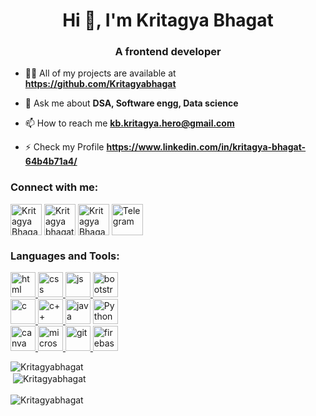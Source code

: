 <div class="container">
<h1 align="center">Hi 👋, I'm Kritagya Bhagat </h1>
<h3 align="center">A frontend developer</h3>

<p align="left"> </p>

- 👨‍💻 All of my projects are available at **https://github.com/Kritagyabhagat**

- 💬 Ask me about **DSA, Software engg, Data science**

- 📫 How to reach me **kb.kritagya.hero@gmail.com**

- ⚡ Check my Profile **https://www.linkedin.com/in/kritagya-bhagat-64b4b71a4/**

<h3 align="left">Connect with me:</h3>
<p align="left">
<a href="https://www.linkedin.com/in/kritagya-bhagat-64b4b71a4/" target="blank"><img align="center" src="https://img.icons8.com/color/48/linkedin-2--v1.png" alt="Kritagya Bhagat" height="50" /></a>
<a href="https://mail.google.com/mail/u/0/?tab=rm&ogbl#inbox" target="blank"><img align="center" src="https://img.icons8.com/fluency/240/gmail-new.png" alt="Kritagya bhagat" height="50" /></a>
<a href="https://www.facebook.com/kritagya.bhagat.5602/" target="blank"><img align="center" src="https://img.icons8.com/fluency/240/facebook-circled.png" alt="Kritagya Bhagat" height="50" /></a>
<a href="https://web.telegram.org/a/" target="blank"><img align="center" src="https://img.icons8.com/color/48/telegram-app--v1.png" alt="Telegram" height="50" /></a>
<!-- <a href="https://www.instagram.com/kritagyabhagat/" target="blank"><img align="center" src="https://img.icons8.com/fluency/240/instagram-new.png" alt="kritagyabhagat" height="50" /></a> -->
</p>
<h3 align="left">Languages and Tools:</h3>
<p align="left">
<a href="https://www.w3schools.com/html/" target="_blank" rel="noreferrer"> <img src="https://img.icons8.com/fluency/48/html-5.png" alt="html" width="40" height="40"/> </a>
<a href="https://www.w3schools.com/cpp/" target="_blank" rel="noreferrer"> <img src="https://img.icons8.com/color/48/css3.png" alt="css" width="40" height="40"/> </a>
<a href="#" target="_blank" rel="noreferrer"> <img src="https://img.icons8.com/color/48/javascript--v1.png" alt="js" width="40" height="40"/> </a>
<a href="https://getbootstrap.com" target="_blank" rel="noreferrer"> <img src="https://img.icons8.com/color/48/bootstrap--v2.png" alt="bootstrap" width="40" height="40"/> </a><br>
<a href="https://www.cprogramming.com/" target="_blank" rel="noreferrer"> <img src="https://img.icons8.com/color/48/c-programming.png" alt="c" width="40" height="40"/> </a>
<a href="https://www.cprogramming.com/" target="_blank" rel="noreferrer"> <img src="https://img.icons8.com/fluency/240/c-plus-plus-logo.png" alt="c++" width="40" height="40"/> </a>
<a href="https://www.java.com" target="_blank" rel="noreferrer"> <img src="https://img.icons8.com/color/48/java-coffee-cup-logo--v1.png" alt="java" width="40" height="40"/></a>
<a href="#" target="_blank" rel="noreferrer"> <img src="https://img.icons8.com/fluency/48/python.png" alt="Python" width="40" height="40"/></a><br>
<a href="https://www.canva.com/" target="_blank" rel="noreferrer"> <img src="https://img.icons8.com/fluency/240/canva-app.png" alt="canva" width="40" height="40"/> </a>
<a href="#" target="_blank" rel="noreferrer"> <img src="https://img.icons8.com/fluency/48/microsoft-365.png" alt="microsoft 365" width="40" height="40"/> </a>
<a href="https://git-scm.com/" target="_blank" rel="noreferrer"> <img src="https://img.icons8.com/color/48/git.png" alt="git" width="40" height="40"/> </a>
<a href="https://firebase.google.com/" target="_blank" rel="noreferrer"> <img src="https://img.icons8.com/color/48/firebase.png" alt="firebase" width="40" height="40"/> </a>
</p>

<div><img align="left" src="https://github-readme-stats.vercel.app/api/top-langs?username=Kritagyabhagat&show_icons=true&locale=en&layout=compact" alt="Kritagyabhagat" /></div><br>
<div>&nbsp;<img align="center" src="https://github-readme-stats.vercel.app/api?username=Kritagyabhagat&show_icons=true&locale=en" alt="Kritagyabhagat" /></div><br>
<div><img align="center" src="https://github-readme-streak-stats.herokuapp.com/?user=Kritagyabhagat&" alt="Kritagyabhagat" /></div><br>
